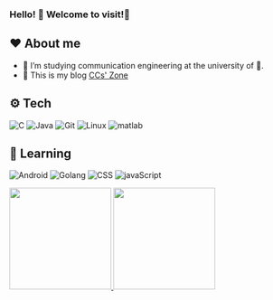 ### Hello! 👋 Welcome to visit!🤣

## ❤️ About me
  - 🥰 I’m studying communication engineering at the university of 🦕.
  - 🏡 This is my blog [CCs' Zone](https://ccs.zone)
## ⚙️ Tech
  ![C](https://img.shields.io/badge/-C-333333?color=yellow&style=flat&logo=C)
  ![Java](https://img.shields.io/badge/-Java-333333?color=black&style=flat&logo=Java)
  ![Git](https://img.shields.io/badge/-Git-333333?style=flat&logo=git)
  ![Linux](https://img.shields.io/badge/-Linux-333333?color=orange&style=flat&logo=linux)
  ![matlab](https://img.shields.io/badge/-MATLAB-333333?color=pink&style=flat&logo=matlab)
## 🍭 Learning
  ![Android](https://img.shields.io/badge/-Android-333333?color=green&style=flat&logo=Android)
  ![Golang](https://img.shields.io/badge/-Go-333333?color=blue&style=flat&logo=go)
  ![CSS](https://img.shields.io/badge/-CSS-333333?color=grey&style=flat&logo=CSS)
  ![javaScript](https://img.shields.io/badge/-javaScript-333333?style=flat&logo=javaScript)

<a href="https://github.com/caicheng918">
  <img height="180em" src="https://github-readme-stats.vercel.app/api?username=caicheng918&theme=buefy&show_icons=true" />
  <img height="180em" src="https://github-readme-stats.vercel.app/api/top-langs/?username=caicheng918&theme=buefy&layout=compact" />
</a>

<!--
**caicheng918/caicheng918** is a ✨ _special_ ✨ repository because its `README.md` (this file) appears on your GitHub profile.

Here are some ideas to get you started:

- 🔭 I’m currently working on ...
- 🌱 I’m currently learning ...
- 👯 I’m looking to collaborate on ...
- 🤔 I’m looking for help with ...
- 💬 Ask me about ...
- 📫 How to reach me: ...
- 😄 Pronouns: ...
- ⚡ Fun fact: ...
-->
